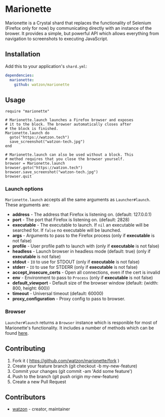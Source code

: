 # Marionette

Marionette is a Crystal shard that replaces the functionality of Selenium (Firefox only for now) by communicating directly with an instance of the brower. It provides a simple, but powerful API which allows everything from navigation to screenshots to executing JavaScript.

## Installation

Add this to your application's `shard.yml`:

```yaml
dependencies:
  marionette:
    github: watzon/marionette
```

## Usage

```crystal
require "marionette"

# Marionette.launch launches a Firefox browser and exposes
# it to the block. The browser automatically closes after
# the block is finished.
Marionette.launch do
  goto("https://watzon.tech")
  save_screenshot("watzon-tech.jpg")
end

# Marionette.launch can also be used without a block. This
# method requires that you close the browser yourself.
browser = Marionette.launch
browser.goto("https://watzon.tech")
browser.save_screenshot("watzon-tech.jpg")
browser.quit
```

### Launch options

`Marionette.launch` accepts all the same arguments as `Launcher#launch`. These arguments are:

- **address** - The address that Firefox is listening on. (default: 127.0.0.1)
- **port** - The port that Firefox is listening on. (default: 2828)
- **executable** - The executable to launch. If `nil` an executable will be searched for. If `false` no executable will be launched.
- **args** - Arguments to pass to the Firefox process (only if **executable** is not false)
- **profile** - User profile path to launch with (only if **executable** is not false)
- **headless** - Launch browser in headless mode (default: true) (only if **executable** is not false)
- **stdout** - `IO` to use for STDOUT (only if **executable** is not false)
- **stderr** - `IO` to use for STDERR (only if **executable** is not false)
- **accept_insecure_certs** - Open all connections, even if the cert is invalid
- **env** - Environment to pass to `Process` (only if **executable** is not false)
- **default_viewport** - Default size of the browser window (default: {width: 800, height: 600})
- **timeout** - Universal timeout (default: 60000)
- **proxy_configuration** - Proxy config to pass to browser.

### Browser

`Launcher#launch` returns a `Browser` instance which is responible for most of Marionette's functionality. It includes a number of methods which can be found [here](https://watzon.github.io/marionette/Marionette/Browser.html).

## Contributing

1. Fork it ( https://github.com/watzon/marionette/fork )
2. Create your feature branch (git checkout -b my-new-feature)
3. Commit your changes (git commit -am 'Add some feature')
4. Push to the branch (git push origin my-new-feature)
5. Create a new Pull Request

## Contributors

- [watzon](https://github.com/watzon)  - creator, maintainer
